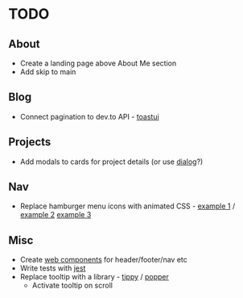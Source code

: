 # TODO

## About

- Create a landing page above About Me section
- Add skip to main

## Blog

- Connect pagination to dev.to API - [toastui](https://ui.toast.com/tui-pagination)

## Projects

- Add modals to cards for project details (or use [dialog](https://developer.mozilla.org/en-US/docs/Web/HTML/Element/dialog)?)

## Nav

- Replace hamburger menu icons with animated CSS - [example 1](https://codepen.io/designcouch/pen/ExvwPY) / [example 2](https://www.sliderrevolution.com/resources/css-hamburger-menu/) [example 3](https://jonsuh.com/hamburgers/)

## Misc

- Create [web components](https://www.section.io/engineering-education/how-to-create-a-web-component-with-vanilla-javascript/) for header/footer/nav etc
- Write tests with [jest](https://jestjs.io/)
- Replace tooltip with a library - [tippy](https://atomiks.github.io/tippyjs/) / [popper](https://popper.js.org/)
  - Activate tooltip on scroll
